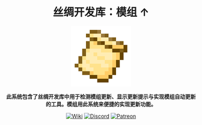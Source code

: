 <div style="text-align:center">

# 丝绸开发库：模组 ↑

**<img src="../../img/icon.png" alt="Logo" width="160" height="160"/>**

**此系统包含了丝绸开发库中用于检测模组更新、显示更新提示与实现模组自动更新的工具。模组用此系统来便捷的实现更新功能。**

[<img alt="Wiki" height="64" src="https://cdn.simpleicons.org/wikipedia/000000/FFFFFF]" width="64"/>](https://silk-mc.gitbook.io/silk-api)
[<img alt="Discord" height="64" src="https://cdn.simpleicons.org/discord" width="64"/>](https://discord.com/invite/ZJuQyH2RBz)
[<img alt="Patreon" height="64" src="https://cdn.simpleicons.org/patreon/000000/FFFFFF" width="64"/>](https://www.patreon.com/GameGeek_Saikel)

</div>